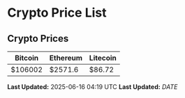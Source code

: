# Crypto Price List

## Crypto Prices
| Bitcoin | Ethereum | Litecoin |
| ------- | -------- | -------- |
| $106002 | $2571.6 | $86.72 |
**Last Updated:** 2025-06-16 04:19 UTC
**Last Updated:** $DATE$
